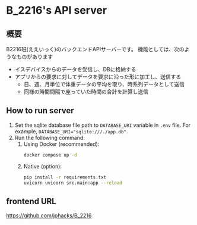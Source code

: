 # B_2216's API server

## 概要

B2216班(ええいっく)のバックエンドAPIサーバーです。
機能としては、次のようなものがあります

- イスデバイスからのデータを受信し、DBに格納する
- アプリからの要求に対してデータを要求に沿った形に加工し、送信する
  - 日、週、月単位で体重データの平均を取り、時系列データとして送信
  - 同様の時間間隔で座っていた時間の合計を計算し送信


## How to run server

1. Set the sqlite database file path to `DATABASE_URI` variable in `.env` file. For example, `DATABASE_URI="sqlite:///./app.db"`.
2. Run the following command:
   1. Using Docker (recommended):
      ```sh
      docker compose up -d
      ```
   2. Native (option):
      ```sh
      pip install -r requirements.txt
      uvicorn uvicorn src.main:app --reload
      ```

## frontend URL
https://github.com/jphacks/B_2216
